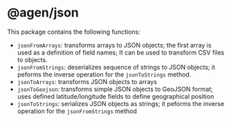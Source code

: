 @agen/json
==========

This package contains the following functions:
* `jsonFromArrays`: transforms arrays to JSON objects; the first array is used
   as a definition of field names; It can be used to transform CSV files to
   objects.
* `jsonFromStrings`: deserializes sequence of strings to JSON objects;
  it peforms the inverse operation for the `jsonToStrings` method.
* `jsonToArrays`:  transforms JSON objects to arrays
* `jsonToGeojson`: transforms simple JSON objects to GeoJSON format; uses
  defined latitude/longitude fields to define geographical position
* `jsonToStrings`: serializes JSON objects as strings;
  it peforms the inverse operation for the `jsonFromStrings` method
